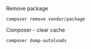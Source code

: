 Remove package 

    composer remove vendor/package

Composer - clear cache 

    composer dump-autoloads